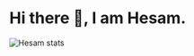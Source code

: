 # Hi there 👋, I am Hesam.



![Hesam stats](https://github-readme-stats.vercel.app/api?username=hesamshaelaie&show_icons=true&theme=transparent)

<!--
**HesamShaelaie/HesamShaelaie** is a ✨ _special_ ✨ repository because its `README.md` (this file) appears on your GitHub profile.

Here are some ideas to get you started:

- 🔭 I’m currently working on ...
- 🌱 I’m currently learning ...
- 👯 I’m looking to collaborate on ...
- 🤔 I’m looking for help with ...
- 💬 Ask me about ...
- 📫 How to reach me: ...
- 😄 Pronouns: ...
- ⚡ Fun fact: ...
-->
